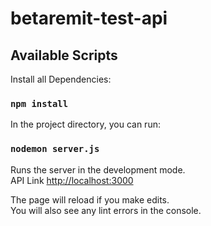 # betaremit-test-api

## Available Scripts

Install all Dependencies:

### `npm install`

In the project directory, you can run:

### `nodemon server.js`

Runs the server in the development mode.<br />
API Link [http://localhost:3000](http://localhost:3000)

The page will reload if you make edits.<br />
You will also see any lint errors in the console.

